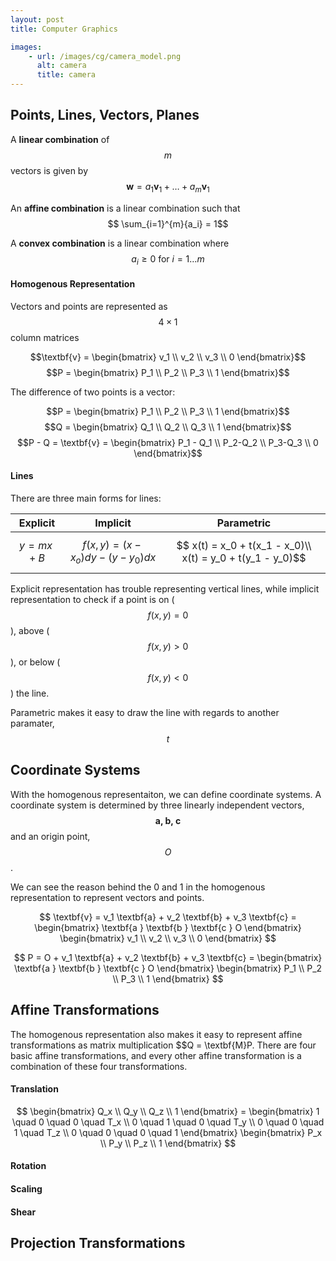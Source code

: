 ```yaml
---
layout: post
title: Computer Graphics

images:
    - url: /images/cg/camera_model.png
      alt: camera
      title: camera
---
```

## Points, Lines, Vectors, Planes
A **linear combination** of $$m$$ vectors is given by 
$$ \textbf{w} = a_1\textbf{v}_1 + \ldots + a_m\textbf{v}_1 $$

An **affine combination** is a linear combination such that
$$ \sum_{i=1}^{m}{a_i} = 1$$

A **convex combination** is a linear combination where
$$a_i \geq 0 \text{ for } i=1 \ldots m$$

#### Homogenous Representation
Vectors and points are represented as $$ 4 \times 1$$ column matrices

$$\textbf{v} = \begin{bmatrix} v_1 \\ v_2 \\ v_3 \\ 0 \end{bmatrix}$$
$$P = \begin{bmatrix} P_1 \\ P_2 \\ P_3 \\ 1 \end{bmatrix}$$

The difference of two points is a vector:

$$P = \begin{bmatrix} P_1 \\ P_2 \\ P_3 \\ 1 \end{bmatrix}$$
$$Q = \begin{bmatrix} Q_1 \\ Q_2 \\ Q_3 \\ 1 \end{bmatrix}$$
$$P - Q = \textbf{v} = \begin{bmatrix} P_1 - Q_1 \\ P_2-Q_2 \\ P_3-Q_3 \\ 0 \end{bmatrix}$$

#### Lines
There are three main forms for lines:

|Explicit | Implicit | Parametric |
|---------|----------|------------|
|$$y = mx + B$$ | $$f(x,y) = (x-x_o)dy - (y-y_0)dx$$ | $$ x(t) = x_0 + t(x_1 - x_0)\\ x(t) = y_0 + t(y_1 - y_0)$$|

Explicit representation has trouble representing vertical lines, while implicit representation to check if a point is on ($$f(x,y) = 0$$ ), above ( $$f(x,y) > 0$$ ), or below ($$f(x,y) < 0 $$ ) the line.

Parametric makes it easy to draw the line with regards to another paramater, $$t$$

## Coordinate Systems
With the homogenous representaiton, we can define coordinate systems.
A coordinate system is determined by three linearly independent vectors, 
$$\textbf{a, b, c} $$ and an origin point, $$O$$.

We can see the reason behind the 0 and 1 in the homogenous representation to represent vectors and points.

$$ \textbf{v} = v_1 \textbf{a} + v_2 \textbf{b} + v_3 \textbf{c} = 
\begin{bmatrix} \textbf{a } \textbf{b } \textbf{c } O \end{bmatrix}
\begin{bmatrix} v_1 \\ v_2 \\ v_3 \\ 0 \end{bmatrix} $$

$$ P = O + v_1 \textbf{a} + v_2 \textbf{b} + v_3 \textbf{c} = 
\begin{bmatrix} \textbf{a } \textbf{b } \textbf{c } O \end{bmatrix}
\begin{bmatrix} P_1 \\ P_2 \\ P_3 \\ 1 \end{bmatrix} $$

## Affine Transformations
The homogenous representation also makes it easy to represent affine transformations as matrix multiplication $$Q = \textbf{M}P.
There are four basic affine transformations, and every other affine transformation is a combination of these four transformations.

#### Translation
$$ \begin{bmatrix} Q_x \\ Q_y \\ Q_z \\ 1 \end{bmatrix}  = 
\begin{bmatrix} 1 \quad 0 \quad 0 \quad T_x \\ 0 \quad 1 \quad 0 \quad T_y \\
0 \quad 0 \quad 1 \quad T_z \\ 0 \quad 0 \quad 0 \quad 1 \end{bmatrix}
\begin{bmatrix} P_x \\ P_y \\ P_z \\ 1 \end{bmatrix} $$

#### Rotation
#### Scaling
#### Shear

## Projection Transformations
